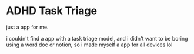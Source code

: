 # ADHD Task Triage

just a app for me.

i couldn't find a app with a task triage model, and i didn't want to be boring using a word doc or notion, so i made myself a app for all devices lol
